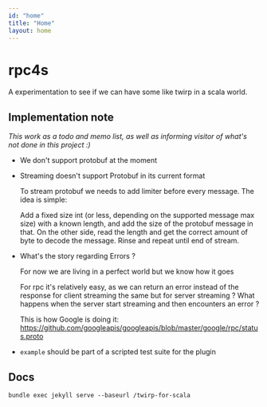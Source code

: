 ```yaml
---
id: "home"
title: "Home"
layout: home
---
```


# rpc4s

A experimentation to see if we can have some like twirp in a scala world.

## Implementation note

_This work as a todo and memo list, as well as informing visitor of what's not done in this project :)_

- We don't support protobuf at the moment

- Streaming doesn't support Protobuf in its current format

    To stream protobuf we needs to add limiter before every message. The idea is simple:
    
    Add a fixed size int (or less, depending on the supported message max size) with a known
    length, and add the size of the protobuf message in that. On the other side, read the length
    and get the correct amount of byte to decode the message. Rinse and repeat until end of stream.

- What's the story regarding Errors ? 

    For now we are living in a perfect world but we know how it goes

    For rpc it's relatively easy, as we can return an error instead of the response
    for client streaming the same but for server streaming ?
    What happens when the server start streaming and then encounters an error ?
  
    This is how Google is doing it:
    https://github.com/googleapis/googleapis/blob/master/google/rpc/status.proto

- `example` should be part of a scripted test suite for the plugin

## Docs

`bundle exec jekyll serve --baseurl /twirp-for-scala`